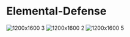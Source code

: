 # Elemental-Defense
![1200x1600 3](https://user-images.githubusercontent.com/32203867/227136745-f9634c48-8bed-4c28-9192-ea82bc72c3fe.png)
![1200x1600 2](https://user-images.githubusercontent.com/32203867/227136786-00ce287c-e7fe-416c-928b-7ba0b15e94ad.png)
![1200x1600 5](https://user-images.githubusercontent.com/32203867/227136794-42876362-6b2a-4a79-b234-287b46c225b9.png)
